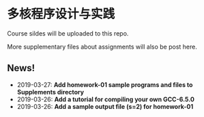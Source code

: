 # 多核程序设计与实践

Course sildes will be uploaded to this repo.

More supplementary files about assignments will also be post here.



## News!

- 2019-03-27: **Add homework-01 sample programs and files to Supplements directory**
- 2019-03-26: **Add a tutorial for compiling your own GCC-6.5.0**
- 2019-03-26: **Add a sample output file (s=2) for homework-01**

